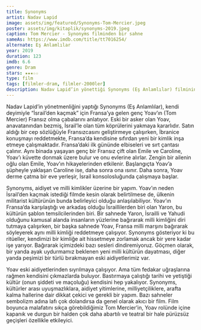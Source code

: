```yaml
---
title: Synonyms
artist: Nadav Lapid
image: assets/img/featured/Synonyms-Tom-Mercier.jpeg
poster: assets/img/kitaplik/synonyms-2019.jpeg
caption: Tom Mercier - Synonyms filminden bir sahne
sameAs: https://www.imdb.com/title/tt7016254/
alternate: Eş Anlamlılar
year: 2019
duration: 123
imdb: 6.6
genre: Dram
stars: ★★★☆☆
type: film
tags: [filmler-dram, filmler-2000ler]
description: Nadav Lapid’in yönettiği Synonyms (Eş Anlamlılar) filminin eleştirisi.
---
```


Nadav Lapid’in yönetmenliğini yaptığı Synonyms (Eş Anlamlılar), kendi deyimiyle “İsrail’den kaçmak” için Fransa’ya gelen genç Yoav’ın (Tom Mercier) Fransız olma çabalarını anlatıyor. Eski bir asker olan Yoav, anavatanından bezmiş, İsrail’le olan tüm köprülerini yakmaya kararlıdır. Satın aldığı bir cep sözlüğüyle Fransızcasını geliştirmeye çalışırken, İbranice konuşmayı reddetmekte, Fransa’da kendisine sıfırdan yeni bir kimlik inşa etmeye çalışmaktadır. Fransa’daki ilk gününde elbiseleri ve sırt çantası çalınır. Aynı binada yaşayan genç bir Fransız çift olan Emile ve Caroline, Yoav’ı küvette donmak üzere bulur ve onu evlerine alırlar. Zengin bir ailenin oğlu olan Emile, Yoav’ın hikayelerinden etkilenir. Başlangıçta Yoav’a şüpheyle yaklaşan Caroline ise, daha sonra ona ısınır. Daha sonra, Yoav derme çatma bir eve yerleşir, İsrail konsolosluğunda çalışmaya başlar.

Synonyms, aidiyet ve milli kimlikler üzerine bir yapım. Yoav’ın neden İsrail’den kaçmak istediği filmde kesin olarak belirtilmese de, ülkenin militarist kültürünün bunda belirleyici olduğu anlaşılabiliyor. Yoav’ın Fransa’da karşılaştığı ve arkadaş olduğu İsraillilerden biri olan Yaron, bu kültürün şablon temsilcilerinden biri. Bir sahnede Yaron, İsrailli ve Yahudi olduğunu kamusal alanda insanların yüzlerine bağırarak milli kimliğini diri tutmaya çalışırken, bir başka sahnede Yoav, Fransa milli marşını bağırarak söyleyerek aynı milli kimliği reddetmeye çalışıyor. Synonyms gösteriyor ki bu ritüeller, kendimizi bir kimliğe ait hissetmeye zorlamak ancak bir yere kadar işe yarıyor. Bağırarak içimizdeki bazı sesleri dindiremiyoruz. Göçmen olarak, bir yanda ayak uydurmamız beklenen yeni milli kültürün dayatması, diğer yanda peşimizi bir türlü bırakmayan eski aidiyetlerimiz var. 

Yoav eski aidiyetlerinden sıyrılmaya çalışıyor. Ama tüm fedakar uğraşlarına rağmen kendisini çıkmazlarda buluyor. Bastırmaya çalıştığı tarihi ve yetiştiği kültür (onun şiddeti ve maçoluğu) kendisini hep yakalıyor. Synonyms, kültürler arası uyuşmazlıklara, aidiyet yitimlerine, milliyetçiliklere, arafta kalma hallerine dair dikkat çekici ve gerekli bir yapım. Bazı sahneler sembolizm adına lafı çok dolandırsa da genel olarak akıcı bir film. Film boyunca malafatını sıkça görebildiğimiz Tom Mercier’in, Yoav rolünde içine kapanık ve durgun bir halden çok daha abartılı ve teatral bir hale pürüzsüz geçişleri özellikle etkileyici.